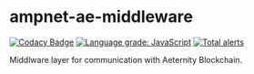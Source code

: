 # ampnet-ae-middleware
[![Codacy Badge](https://api.codacy.com/project/badge/Grade/fed96a11da7448b4b4245a39ce1c9871)](https://www.codacy.com/manual/AMPnet/ampnet-ae-middleware?utm_source=github.com&amp;utm_medium=referral&amp;utm_content=AMPnet/ampnet-ae-middleware&amp;utm_campaign=Badge_Grade) [![Language grade: JavaScript](https://img.shields.io/lgtm/grade/javascript/g/AMPnet/ampnet-ae-middleware.svg?logo=lgtm&logoWidth=18)](https://lgtm.com/projects/g/AMPnet/ampnet-ae-middleware/context:javascript) [![Total alerts](https://img.shields.io/lgtm/alerts/g/AMPnet/ampnet-ae-middleware.svg?logo=lgtm&logoWidth=18)](https://lgtm.com/projects/g/AMPnet/ampnet-ae-middleware/alerts/) 

Middlware layer for communication with Aeternity Blockchain.

